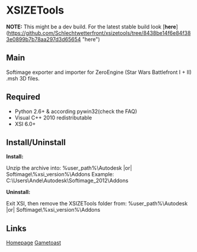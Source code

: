 XSIZETools
========


**NOTE:** This might be a dev build. For the latest stable build look [**here**] (https://github.com/Schlechtwetterfront/xsizetools/tree/8438be14f6e84f383e0899b7b78aa297d3d65654 "here")


Main
--------

Softimage exporter and importer for ZeroEngine (Star Wars Battlefront I + II) .msh 3D files.

Required
--------

* Python 2.6+ & according pywin32(check the FAQ)
* Visual C++ 2010 redistributable
* XSI 6.0+

Install/Uninstall
--------

**Install:**
	
Unzip the archive into: %user_path%\\Autodesk |or| Softimage\\%xsi_version%\\Addons
				Example: C:\\Users\\Ande\\Autodesk\\Softimage_2012\\Addons
	
	
**Uninstall:**

Exit XSI, then remove the XSIZETools folder from: %user_path%\\Autodesk |or| Softimage\\%xsi_version%\\Addons

Links
--------

[Homepage](http://schlechtwetterfront.github.io/xsizetools/ "Homepage")
[Gametoast](http://gametoast.com/forums/viewtopic.php?f=36&t=26664 "Gametoast topic")